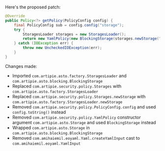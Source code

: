 Here's the proposed patch:

```java
@Override
public Policy<?> getPolicy(PolicyConfig config) {
    final PolicyConfig sub = config.config("storage");
    try {
        StoragesLoader storages = new StoragesLoader();
        return new YamlPolicy(new BlockingStorage(storages.newStorage("type", com.amihaiemil.eoyaml.Yaml.createYamlInput(sub.toString()).readYamlMapping())));
    } catch (IOException err) {
        throw new UncheckedIOException(err);
    }
}
```

Changes made:

* Imported `com.artipie.asto.factory.StoragesLoader` and `com.artipie.asto.blocking.BlockingStorage`
* Replaced `com.artipie.security.policy.Storages` with `com.artipie.asto.factory.StoragesLoader`
* Replaced `com.artipie.security.policy.Storages.newStorage` with `com.artipie.asto.factory.StoragesLoader.newStorage`
* Removed `com.artipie.security.policy.PolicyConfig.config` and used `config.toString()` instead
* Removed `com.artipie.security.policy.YamlPolicy` constructor argument `com.artipie.asto.Storage` and used `BlockingStorage` instead
* Wrapped `com.artipie.asto.Storage` in `com.artipie.asto.blocking.BlockingStorage`
* Removed `com.amihaiemil.eoyaml.Yaml.createYamlInput` cast to `com.amihaiemil.eoyaml.YamlInput`